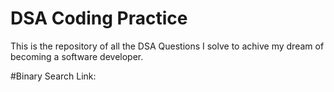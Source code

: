 # DSA Coding Practice
 This is the repository of all the DSA Questions I solve to achive my dream of becoming a software developer.

#Binary Search
Link: 
